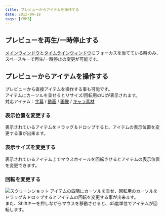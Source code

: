 ```yaml
---
title: プレビューからアイテムを操作する
date: 2013-04-19
tags: [YMM3]
---
```

## プレビューを再生/一時停止する
[メインウィンドウ](../../help/main/index.md)と[タイムラインウィンドウ](../../help/timeline/index.md)にフォーカスを当てている時のみ、スペースキーで再生/一時停止の変更が可能です。

## プレビューからアイテムを操作する
プレビューから直接アイテムを操作する事も可能です。  
アイテムにカーソルを乗せるとリサイズ/回転用のUIが表示されます。  
対応アイテム：[字幕](../../help/editor/h201341914151668.md) / [動画](../../help/editor/h201341914156976.md) / [画像](../../help/editor/h2013419141524833.md) / [キャラ素材](../../help/editor/h2013419141542403.md)

### 表示位置を変更する
表示されているアイテムをドラッグ＆ドロップすると、アイテムの表示位置を変更する事が出来ます。

### 表示サイズを変更する
表示されているアイテム上でマウスホイールを回転させるとアイテムの表示位置を変更できます。

### 回転を変更する
![スクリーンショット](h20134198578368-1.jpg)
アイテムの四隅にカーソルを乗せ、回転用のカーソルをドラッグ＆ドロップするとアイテムの回転を変更する事が出来ます。  
また、Shiftキーを押しながらマウスを移動させると、45度単位でアイテムが回転します。